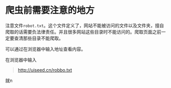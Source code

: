 # 爬虫前需要注意的地方

注意文件`robot.txt`。这个文件定义了，网站不能被访问的文件以及文件夹，擅自爬取的话需要负法律责任。并且很多网站这些目录时不能访问的。爬取页面之前一定要查清那些目录不能爬取。

可以通过在浏览器中输入地址查看内容。

在浏览器中输入
> http://uiseed.cn/robbo.txt

就n